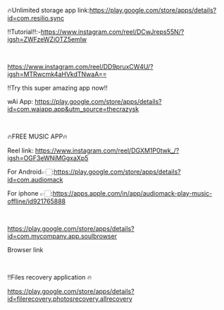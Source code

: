🔥Unlimited storage app link:https://play.google.com/store/apps/details?id=com.resilio.sync

‼️Tutorial‼️:-https://www.instagram.com/reel/DCwJreps55N/?igsh=ZWFzeWZiOTZ5emlw

<br>

https://www.instagram.com/reel/DD9pruxCW4U/?igsh=MTRwcmk4aHVkdTNwaA==

‼️Try this super amazing app now‼️

wAi App: https://play.google.com/store/apps/details?id=com.waiapp.app&utm_source=thecrazysk

<br>

🔥FREE MUSIC APP🔥

Reel link: https://www.instagram.com/reel/DGXM1P0twk_/?igsh=OGF3eWNjMGgxaXp5

For Android👉🏻:https://play.google.com/store/apps/details?id=com.audiomack

For iphone 👉🏻:https://apps.apple.com/in/app/audiomack-play-music-offline/id921765888

<br>

https://play.google.com/store/apps/details?id=com.mycompany.app.soulbrowser

Browser link

<br>

‼️Files recovery application 🔥

https://play.google.com/store/apps/details?id=filerecovery.photosrecovery.allrecovery

<br>

